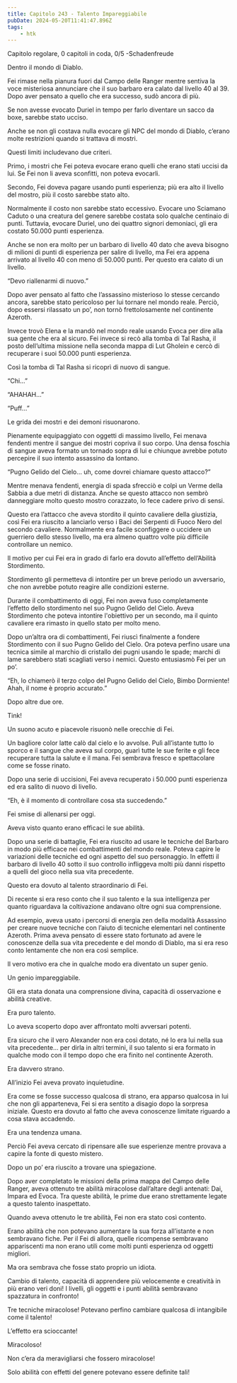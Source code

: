 ```yaml
---
title: Capitolo 243 - Talento Impareggiabile
pubDate: 2024-05-20T11:41:47.896Z
tags:
    - htk
---
```


Capitolo regolare,
0 capitoli in coda, 0/5
-Schadenfreude

Dentro il mondo di Diablo.

Fei rimase nella pianura fuori dal Campo delle Ranger mentre sentiva la voce misteriosa annunciare che il suo barbaro era calato dal livello 40 al 39. Dopo aver pensato a quello che era successo, sudò ancora di più.

Se non avesse evocato Duriel in tempo per farlo diventare un sacco da boxe, sarebbe stato ucciso.

Anche se non gli costava nulla evocare gli NPC del mondo di Diablo, c’erano molte restrizioni quando si trattava di mostri.

Questi limiti includevano due criteri.

Primo, i mostri che Fei poteva evocare erano quelli che erano stati uccisi da lui. Se Fei non li aveva sconfitti, non poteva evocarli.

Secondo, Fei doveva pagare usando punti esperienza; più era alto il livello del mostro, più il costo sarebbe stato alto.

Normalmente il costo non sarebbe stato eccessivo. Evocare uno Sciamano Caduto o una creatura del genere sarebbe costata solo qualche centinaio di punti. Tuttavia, evocare Duriel, uno dei quattro signori demoniaci, gli era costato 50.000 punti esperienza.

Anche se non era molto per un barbaro di livello 40 dato che aveva bisogno di milioni di punti di esperienza per salire di livello, ma Fei era appena arrivato al livello 40 con meno di 50.000 punti. Per questo era calato di un livello.

“Devo riallenarmi di nuovo.”

Dopo aver pensato al fatto che l’assassino misterioso lo stesse cercando ancora, sarebbe stato pericoloso per lui tornare nel mondo reale. Perciò, dopo essersi rilassato un po’, non tornò frettolosamente nel continente Azeroth.

Invece trovò Elena e la mandò nel mondo reale usando Evoca per dire alla sua gente che era al sicuro. Fei invece si recò alla tomba di Tal Rasha, il posto dell’ultima missione nella seconda mappa di Lut Gholein e cercò di recuperare i suoi 50.000 punti esperienza.

Così la tomba di Tal Rasha si ricoprì di nuovo di sangue.

“Chi…”

“AHAHAH…”

“Puff…”

Le grida dei mostri e dei demoni risuonarono.

Pienamente equipaggiato con oggetti di massimo livello, Fei menava fendenti mentre il sangue dei mostri copriva il suo corpo. Una densa foschia di sangue aveva formato un tornado sopra di lui e chiunque avrebbe potuto percepire il suo intento assassino da lontano.

“Pugno Gelido del Cielo… uh, come dovrei chiamare questo attacco?”

Mentre menava fendenti, energia di spada sfrecciò e colpì un Verme della Sabbia a due metri di distanza. Anche se questo attacco non sembrò danneggiare molto questo mostro corazzato, lo fece cadere privo di sensi.

Questo era l’attacco che aveva stordito il quinto cavaliere della giustizia, così Fei era riuscito a lanciarlo verso i Baci dei Serpenti di Fuoco Nero del secondo cavaliere. Normalmente era facile sconfiggere o uccidere un guerriero dello stesso livello, ma era almeno quattro volte più difficile controllare un nemico.

Il motivo per cui Fei era in grado di farlo era dovuto all’effetto dell’Abilità Stordimento.

Stordimento gli permetteva di intontire per un breve periodo un avversario, che non avrebbe potuto reagire alle condizioni esterne.

Durante il combattimento di oggi, Fei non aveva fuso completamente l’effetto dello stordimento nel suo Pugno Gelido del Cielo. Aveva Stordimento che poteva intontire l'obiettivo per un secondo, ma il quinto cavaliere era rimasto in quello stato per molto meno.

Dopo un’altra ora di combattimenti, Fei riuscì finalmente a fondere Stordimento con il suo Pugno Gelido del Cielo. Ora poteva perfino usare una tecnica simile al marchio di cristallo dei pugni usando le spade; marchi di lame sarebbero stati scagliati verso i nemici. Questo entusiasmò Fei per un po’.

“Eh, lo chiamerò il terzo colpo del Pugno Gelido del Cielo, Bimbo Dormiente! Ahah, il nome è proprio accurato.”

Dopo altre due ore.

Tink!

Un suono acuto e piacevole risuonò nelle orecchie di Fei.

Un bagliore color latte calò dal cielo e lo avvolse. Pulì all’istante tutto lo sporco e il sangue che aveva sul corpo, guarì tutte le sue ferite e gli fece recuperare tutta la salute e il mana. Fei sembrava fresco e spettacolare come se fosse rinato.

Dopo una serie di uccisioni, Fei aveva recuperato i 50.000 punti esperienza ed era salito di nuovo di livello.

“Eh, è il momento di controllare cosa sta succedendo.”

Fei smise di allenarsi per oggi.

Aveva visto quanto erano efficaci le sue abilità.

Dopo una serie di battaglie, Fei era riuscito ad usare le tecniche del Barbaro in modo più efficace nei combattimenti del mondo reale. Poteva capire le variazioni delle tecniche ed ogni aspetto del suo personaggio. In effetti il barbaro di livello 40 sotto il suo controllo infliggeva molti più danni rispetto a quelli del gioco nella sua vita precedente.

Questo era dovuto al talento straordinario di Fei.

Di recente si era reso conto che il suo talento e la sua intelligenza per quanto riguardava la coltivazione andavano oltre ogni sua comprensione.

Ad esempio, aveva usato i percorsi di energia zen della modalità Assassino per creare nuove tecniche con l’aiuto di tecniche elementari nel continente Azeroth. Prima aveva pensato di essere stato fortunato ad avere le conoscenze della sua vita precedente e del mondo di Diablo, ma si era reso conto lentamente che non era così semplice.

Il vero motivo era che in qualche modo era diventato un super genio.

Un genio impareggiabile.

Gli era stata donata una comprensione divina, capacità di osservazione e abilità creative.

Era puro talento.

Lo aveva scoperto dopo aver affrontato molti avversari potenti.

Era sicuro che il vero Alexander non era così dotato, né lo era lui nella sua vita precedente… per dirla in altri termini, il suo talento si era formato in qualche modo con il tempo dopo che era finito nel continente Azeroth.

Era davvero strano.

All’inizio Fei aveva provato inquietudine.

Era come se fosse successo qualcosa di strano, era apparso qualcosa in lui che non gli apparteneva, Fei si era sentito a disagio dopo la sorpresa iniziale. Questo era dovuto al fatto che aveva conoscenze limitate riguardo a cosa stava accadendo.

Era una tendenza umana.

Perciò Fei aveva cercato di ripensare alle sue esperienze mentre provava a capire la fonte di questo mistero.

Dopo un po’ era riuscito a trovare una spiegazione.

Dopo aver completato le missioni della prima mappa del Campo delle Ranger, aveva ottenuto tre abilità miracolose dall’altare degli antenati: Dai, Impara ed Evoca. Tra queste abilità, le prime due erano strettamente legate a questo talento inaspettato.

Quando aveva ottenuto le tre abilità, Fei non era stato così contento.

Erano abilità che non potevano aumentare la sua forza all’istante e non sembravano fiche. Per il Fei di allora, quelle ricompense sembravano appariscenti ma non erano utili come molti punti esperienza od oggetti migliori.

Ma ora sembrava che fosse stato proprio un idiota.

Cambio di talento, capacità di apprendere più velocemente e creatività in più erano veri doni! I livelli, gli oggetti e i punti abilità sembravano spazzatura in confronto!

Tre tecniche miracolose! Potevano perfino cambiare qualcosa di intangibile come il talento!

L’effetto era scioccante!

Miracoloso!

Non c’era da meravigliarsi che fossero miracolose!

Solo abilità con effetti del genere potevano essere definite tali!



